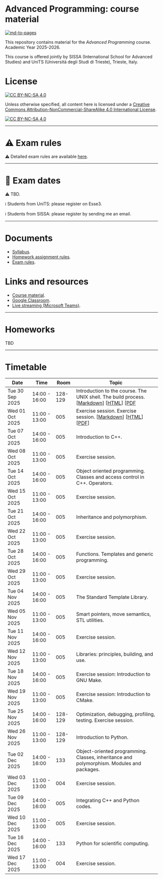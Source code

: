 # Advanced Programming: course material

[![md-to-pages](https://github.com/pcafrica/advanced_programming_2025-2026/actions/workflows/md-to-pages.yml/badge.svg)](https://github.com/pcafrica/advanced_programming_2025-2026/actions/workflows/md-to-pages.yml)

This repository contains material for the *Advanced Programming* course. Academic Year 2025-2026.
<br>

This course is offered jointly by SISSA (International School for Advanced Studies) and UniTS (Università degli Studi di Trieste), Trieste, Italy.

# License

[![CC BY-NC-SA 4.0][cc-by-nc-sa-shield]][cc-by-nc-sa]

Unless otherwise specified, all content here is licensed under a
[Creative Commons Attribution-NonCommercial-ShareAlike 4.0 International License][cc-by-nc-sa].

[![CC BY-NC-SA 4.0][cc-by-nc-sa-image]][cc-by-nc-sa]

[cc-by-nc-sa]: http://creativecommons.org/licenses/by-nc-sa/4.0/
[cc-by-nc-sa-image]: https://licensebuttons.net/l/by-nc-sa/4.0/88x31.png
[cc-by-nc-sa-shield]: https://img.shields.io/badge/License-CC%20BY--NC--SA%204.0-lightgrey.svg

---

# :warning: Exam rules

:warning: Detailed exam rules are available [here](exam_rules.md).

---

# :calendar: Exam dates

:warning: TBD.

:information_source: Students from UniTS: please register on Esse3.<br>

:information_source: Students from SISSA: please register by sending me an email.

---

# Documents
- [Syllabus](syllabus.md).
- [Homework assignment rules](homework_rules.md).
- [Exam rules](exam_rules.md).

# Links and resources
- [Course material](https://pcafrica.github.io/advanced_programming_2025-2026/).
- [Google Classroom](https://classroom.google.com/c/ODA4NDQ4MzcwMTQw?cjc=xjhuxupx).
- [Live streaming (Microsoft Teams)](https://teams.microsoft.com/l/meetup-join/19%3aDI3W2_QczkFDOHK82oYajviLOfmVmVg0l2bM048BZVE1%40thread.tacv2/1758610111960?context=%7b%22Tid%22%3a%22a54b3635-128c-460f-b967-6ded8df82e75%22%2c%22Oid%22%3a%224a852969-d20c-4947-b429-079b06fe7a06%22%7d).

---

# Homeworks

TBD

---

# Timetable
| Date            | Time          | Room    | Topic                                                                                     |
|-----------------|---------------|---------|-------------------------------------------------------------------------------------------|
| Tue 30 Sep 2025 | 14:00 - 16:00 | 128-129 | Introduction to the course. The UNIX shell. The build process. [[Markdown](lectures/01/01-intro_unix.md)] [[HTML](https://pcafrica.github.io/advanced_programming_2025-2026/lectures/01/01-intro_unix.html)] [[PDF](https://pcafrica.github.io/advanced_programming_2025-2026/lectures/01/01-intro_unix.pdf) |
| Wed 01 Oct 2025 | 11:00 - 13:00 | 005     | Exercise session. Exercise session. [[Markdown](exercises/01/01-intro_unix.md)] [[HTML](https://pcafrica.github.io/advanced_programming_2025-2026/exercises/01/01-intro_unix.html)] [[PDF](https://pcafrica.github.io/advanced_programming_2025-2026/exercises/01/01-intro_unix.pdf)]                                                                        |
| Tue 07 Oct 2025 | 14:00 - 16:00 | 005     | Introduction to C++.                                                                      |
| Wed 08 Oct 2025 | 11:00 - 13:00 | 005     | Exercise session.                                                                         |
| Tue 14 Oct 2025 | 14:00 - 16:00 | 005     | Object oriented programming. Classes and access control in C++. Operators.                |
| Wed 15 Oct 2025 | 11:00 - 13:00 | 005     | Exercise session.                                                                         |
| Tue 21 Oct 2025 | 14:00 - 16:00 | 005     | Inheritance and polymorphism.                                                             |
| Wed 22 Oct 2025 | 11:00 - 13:00 | 005     | Exercise session.                                                                         |
| Tue 28 Oct 2025 | 14:00 - 16:00 | 005     | Functions. Templates and generic programming.                                             |
| Wed 29 Oct 2025 | 11:00 - 13:00 | 005     | Exercise session.                                                                         |
| Tue 04 Nov 2025 | 14:00 - 16:00 | 005     | The Standard Template Library.                                                            |
| Wed 05 Nov 2025 | 11:00 - 13:00 | 005     | Smart pointers, move semantics, STL utilities.                                            |
| Tue 11 Nov 2025 | 14:00 - 16:00 | 005     | Exercise session.                                                                         |
| Wed 12 Nov 2025 | 11:00 - 13:00 | 005     | Libraries: principles, building, and use.                                                 |
| Tue 18 Nov 2025 | 14:00 - 16:00 | 005     | Exercise session: Introduction to GNU Make.                                               |
| Wed 19 Nov 2025 | 11:00 - 13:00 | 005     | Exercise session: Introduction to CMake.                                                  |
| Tue 25 Nov 2025 | 14:00 - 16:00 | 128-129 | Optimization, debugging, profiling, testing. Exercise session.                            |
| Wed 26 Nov 2025 | 11:00 - 13:00 | 128-129 | Introduction to Python.                                                                   |
| Tue 02 Dec 2025 | 14:00 - 16:00 | 133     | Object-oriented programming. Classes, inheritance and polymorphism. Modules and packages. |
| Wed 03 Dec 2025 | 11:00 - 13:00 | 004     | Exercise session.                                                                         |
| Tue 09 Dec 2025 | 14:00 - 16:00 | 005     | Integrating C++ and Python codes.                                                         |
| Wed 10 Dec 2025 | 11:00 - 13:00 | 005     | Exercise session.                                                                         |
| Tue 16 Dec 2025 | 14:00 - 16:00 | 133     | Python for scientific computing.                                                          |
| Wed 17 Dec 2025 | 11:00 - 13:00 | 004     | Exercise session.                                                                         |
